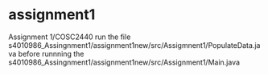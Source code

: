 # assignment1
Assignment 1/COSC2440
run the file s4010986_Assingnment1/assignment1new/src/Assigmnent1/PopulateData.java before runnning the s4010986_Assingnment1/assignment1new/src/Assignment1/Main.java

